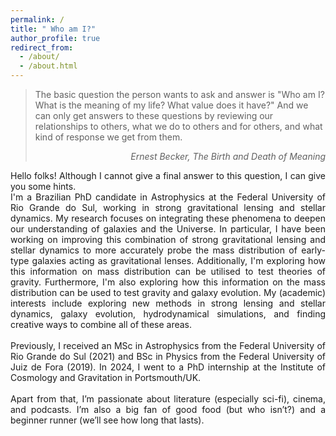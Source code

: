```yaml
---
permalink: /
title: " Who am I?"
author_profile: true
redirect_from: 
  - /about/
  - /about.html
---
```

<blockquote>
  <p>The basic question the person wants to ask and answer is "Who am I? What is the meaning of my life? What value does it have?" And we can only get answers to these questions by reviewing our relationships to others, what we do to others and for others, and what kind of response we get from them.</p>
    <div style="text-align: right"><cite>Ernest Becker, The Birth and Death of Meaning</cite></div>
</blockquote>

<div style="text-align: justify">
Hello folks! Although I cannot give a final answer to this question, I can give you some hints.<br>
I'm a Brazilian PhD candidate in Astrophysics at the Federal University of Rio Grande do Sul, working in strong gravitational lensing and stellar dynamics. My research focuses on integrating these phenomena  to deepen our understanding of galaxies and the Universe. In particular, I have been working on improving this combination of strong gravitational lensing and stellar dynamics to more accurately probe the mass distribution of early-type galaxies acting as gravitational lenses. Additionally, I'm exploring how this information on mass distribution can be utilised to test theories of gravity. Furthermore, I'm also exploring how this information on the mass distribution can be used to test gravity and galaxy evolution. My (academic) interests include exploring new methods in strong lensing and stellar dynamics, galaxy evolution, hydrodynamical simulations, and finding creative ways to combine all of these areas.
<br><br>
Previously, I received an MSc in Astrophysics from the Federal University of Rio Grande do Sul (2021) and BSc in Physics from the Federal University of Juiz de Fora (2019). In 2024, I went to a PhD internship at the Institute of Cosmology and Gravitation in Portsmouth/UK.
<br><br>
Apart from that, I’m passionate about literature (especially sci-fi), cinema, and podcasts. I’m also a big fan of good food (but who isn’t?) and a beginner runner (we’ll see how long that lasts).
</div>
